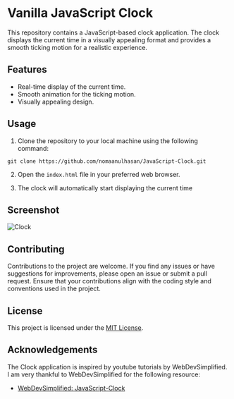 # Vanilla JavaScript Clock

This repository contains a JavaScript-based clock application. The clock displays the current time in a visually appealing format and provides a smooth ticking motion for a realistic experience.

## Features

- Real-time display of the current time.
- Smooth animation for the ticking motion.
- Visually appealing design.

## Usage

1. Clone the repository to your local machine using the following command:

```git clone https://github.com/nomaanulhasan/JavaScript-Clock.git```


2. Open the `index.html` file in your preferred web browser.

3. The clock will automatically start displaying the current time

## Screenshot

![Clock](/screenshots/analog_clock.png)

## Contributing

Contributions to the project are welcome. If you find any issues or have suggestions for improvements, please open an issue or submit a pull request. Ensure that your contributions align with the coding style and conventions used in the project.

## License

This project is licensed under the [MIT License](/LICENSE).

## Acknowledgements

The Clock application is inspired by youtube tutorials by WebDevSimplified. I am very thankful to WebDevSimplified for the following resource:

- [WebDevSimplified: JavaScript-Clock](https://github.com/WebDevSimplified/JavaScript-Clock)
